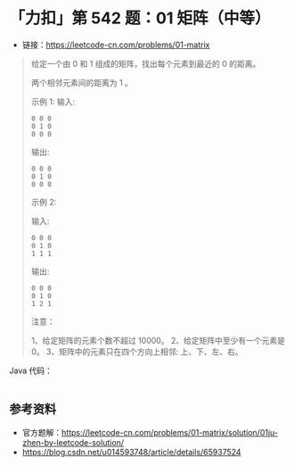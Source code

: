 # 「力扣」第 542 题：01 矩阵（中等）

+ 链接：https://leetcode-cn.com/problems/01-matrix

>给定一个由 0 和 1 组成的矩阵，找出每个元素到最近的 0 的距离。
>
>两个相邻元素间的距离为 1 。
>
>示例 1:
>输入:
>
>```
>0 0 0
>0 1 0
>0 0 0
>```
>
>
>输出:
>
>```
>0 0 0
>0 1 0
>0 0 0
>```
>
>
>示例 2:
>
>输入:
>
>```
>0 0 0
>0 1 0
>1 1 1
>```
>
>输出:
>
>```
>0 0 0
>0 1 0
>1 2 1
>```
>
>
>注意：
>
>1、给定矩阵的元素个数不超过 10000。
>2、给定矩阵中至少有一个元素是 0。
>3、矩阵中的元素只在四个方向上相邻: 上、下、左、右。



Java 代码：

```java

```



## 参考资料

+ 官方题解：https://leetcode-cn.com/problems/01-matrix/solution/01ju-zhen-by-leetcode-solution/
+ https://blog.csdn.net/u014593748/article/details/65937524


